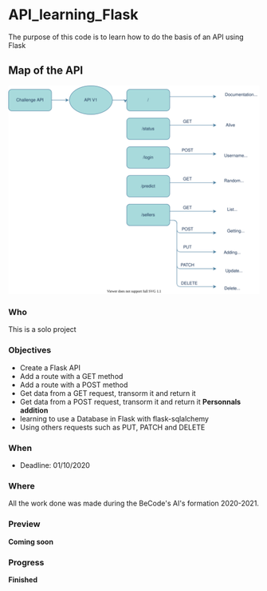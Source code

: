 # API_learning_Flask

The purpose of this code is to learn how to do the basis of an API using Flask


## Map of the API

![Map of the API](https://github.com/Demesmaeker/API_learning_Flask/blob/master/Api_UML.svg)


### Who
This is a solo project


### Objectives
- Create a Flask API
- Add a route with a GET method
- Add a route with a POST method
- Get data from a GET request, transorm it and return it
- Get data from a POST request, transorm it and return it
**Personnals addition**
- learning to use a Database in Flask with flask-sqlalchemy
- Using others requests such as PUT, PATCH and DELETE


### When
- Deadline: 01/10/2020


### Where
All the work done was made during the BeCode's AI's formation 2020-2021.


### Preview
**Coming soon**


### Progress
**Finished**
